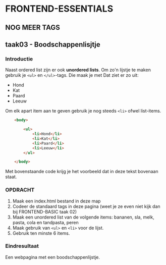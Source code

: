 # FRONTEND-ESSENTIALS

## NOG MEER TAGS

## taak03 - Boodschappenlisjtje

### Introductie

Naast ordered list zijn er ook __unordered lists__. Om zo'n lijstje te maken gebruik je `<ul>` en `</ul>`-tags. Die maak je met Dat ziet er zo uit:

- Hond
- Kat
- Paard
- Leeuw

Om elk apart item aan te geven gebruik je nog steeds `<li>` ofwel list-items.

```html
    <body>

        <ul>
            <li>Hond</li>
            <li>Kat</li>
            <li>Paard</li>
            <li>Leeuw</li>
        </ul>

    </body>
```

Met bovenstaande code krijg je het voorbeeld dat in deze tekst bovenaan staat.

### OPDRACHT

1. Maak een index.html bestand in deze map
2. Codeer de standaard tags in deze pagina (weet je ze even niet kijk dan bij FRONTEND-BASIC taak 02)
3. Maak een unordered list van de volgende items: bananen, sla, melk, pasta, cola en tandpasta, peren
4. Maak gebruik van `<ul>` en `<li>` voor de lijst.
5. Gebruik ten minste 6 items.

### Eindresultaat

Een webpagina met een boodschappenlijstje.

